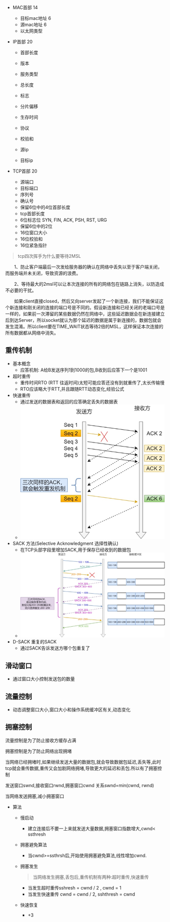 - MAC首部 14
    - 目标mac地址 6
    - 源mac地址 6
    - 以太网类型

- IP首部 20

    - 首部长度 
    - 版本 
    - 服务类型

    - 总长度
    - 标志
    - 分片偏移
    - 生存时间
    - 协议
    - 校验和
    - 源ip
    - 目标ip

- TCP首部 20

    - 源端口
    - 目标端口
    - 序列号
    - 确认号
    - 保留6位中的4位首部长度
    - tcp首部长度
    - 6位标志位 SYN, FIN, ACK, PSH, RST, URG
    - 保留6位中的2位
    - 16位窗口大小
    - 16位校验和
    - 16位紧急指针

> tcp四次挥手为什么要等待2MSL

　　1、防止客户端最后一次发给服务器的确认在网络中丢失以至于客户端关闭，而服务端并未关闭，导致资源的浪费。

　　2、等待最大的2msl可以让本次连接的所有的网络包在链路上消失，以防造成不必要的干扰。

　　如果client直接closed，然后又向server发起了一个新连接，我们不能保证这个新连接和刚关闭的连接的端口号是不同的。假设新连接和已经关闭的老端口号是一样的，如果前一次滞留的某些数据仍然在网络中，这些延迟数据会在新连接建立后到达Server，所以socket就认为那个延迟的数据是属于新连接的，数据包就会发生混淆。所以client要在TIME_WAIT状态等待2倍的MSL，这样保证本次连接的所有数据都从网络中消失。



## 重传机制

- 基本概念
    - 应答机制: A给B发送序列1到1000的包,B收到后应答下一个是1001
- 超时重传
    - 重传时间RTO (RTT 往返时间)太短可能应答还没有到就重传了,太长传输慢
    - RTO应该略大于RTT,并且跟随RTT动态变化,经验公式
- 快速重传
    - 通过发送的数据表和返回的应答确定丢失的数据表
    - ![](../../pic/v2-0434a2de30645ee6d809bb30f0ad551c_b.jpg)
- SACK 方法(Selective Acknowledgment 选择性确认)
    - 在TCP头部字段里增加SACK,用于保存已经收到的数据包
    - ![](../../pic/v2-f65effd9010fbfe7f0ad0d3b256854e8_b.jpg)
- D-SACK 重复的SACK
    - 通过SACK告诉发送方哪个包重复了

## 滑动窗口

- 通过窗口大小控制发送包的数量

## 流量控制

- 动态调整窗口大小,窗口大小和操作系统缓冲区有关,动态变化

## 拥塞控制

流量控制是为了防止接收方缓存占满

拥塞控制是为了防止网络出现拥堵

当网络已经拥堵时,如果继续发送大量的数据包,就会导致数据包延迟,丢失等,此时tcp就会重传数据,重传又会加剧网络拥堵,导致更大的延迟和丢包.所以有了拥塞控制

发送窗口swnd,接收窗口rwnd,拥塞窗口cwnd 关系swnd=min(cwnd, rwnd)

当网络发送拥塞,减小拥塞窗口



- 算法

    - 慢启动

        - 建立连接后不要一上来就发送大量数据,拥塞窗口指数增大,cwnd< ssthresh

    - 拥塞避免算法

        - 当cwnd>=ssthrsh后,开始使用拥塞避免算法,线性增加cwnd.

    - 拥塞发生

        > 当网络发生拥塞,丢包后,重传机制有两种:超时重传,快速重传

        - 当发生超时重传sshresh = cwnd / 2 , cwnd = 1
        - 当发生快速重传 cwnd = cwnd / 2, sshthresh = cwnd

    - 快速恢复

        - +3